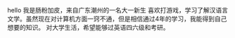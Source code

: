 hello
我是肠粉加皮，来自广东潮州的一名大一新生
喜欢打游戏，学习了解汉语言文学。虽然现在对计算机方面一窍不通，但是相信通过4年的学习，我能得到自己想要的知识。
对大学生活，希望能够过英语四六级和考研。
